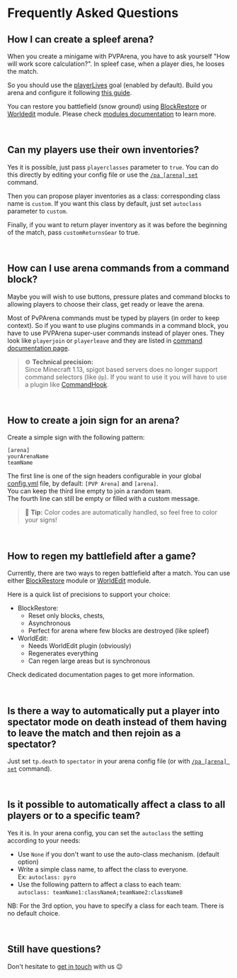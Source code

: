 # Frequently Asked Questions

## How I can create a spleef arena?

When you create a minigame with PVPArena, you have to ask yourself "How will work score calculation?". In spleef case,
when a player dies, he looses the match.

So you should use the [playerLives](goals/playerlives.md) goal (enabled by default). Build you arena and configure it
following [this guide](getting-started.md).

You can restore you battlefield (snow ground) using [BlockRestore](mods/blockrestore.md) or 
[Worldedit](mods/worldedit.md) module. Please check [modules documentation](modules.md) to learn more.

<br>

## Can my players use their own inventories?

Yes it is possible, just pass `playerclasses` parameter to `true`. You can do this directly by editing your config file
or use the [`/pa [arena] set`](commands/set.md) command.

Then you can propose player inventories as a class: corresponding class name is `custom`. If you want this class by
default, just set `autoclass` parameter to `custom`.

Finally, if you want to return player inventory as it was before the beginning of the match, pass `customReturnsGear` to
true.

<br>

## How can I use arena commands from a command block?

Maybe you will wish to use buttons, pressure plates and command blocks to allowing players to choose their class, get
ready or leave the arena.

Most of PvPArena commands must be typed by players (in order to keep context). So if you want to use plugins commands in
a command block, you have to use PVPArena super-user commands instead of player ones. They look like 
`playerjoin` or `playerleave` and they are listed in [command documentation page](commands.md#arena-super-user-commands).

> ⚙ **Technical precision:**  
> Since Minecraft 1.13, spigot based servers does no longer support command selectors (like `@p`). If you want to use it
> you will have to use a plugin like [CommandHook](https://www.spigotmc.org/resources/commandhook.61415/).

<br>

## How to create a join sign for an arena?

Create a simple sign with the following pattern:
```
[arena]
yourArenaName
teamName

```

The first line is one of the sign headers configurable in your global 
[config.yml](./configuration.md#global-config-file) file, by default: `[PVP Arena]` and `[arena]`.  
You can keep the third line empty to join a random team.  
The fourth line can still be empty or filled with a custom message.

> 🚩 **Tip:** Color codes are automatically handled, so feel free to color your signs!

<br>

## How to regen my battlefield after a game?

Currently, there are two ways to regen battlefield after a match. You can use either 
[BlockRestore](mods/blockrestore.md) module or [WorldEdit](mods/worldedit.md) module.

Here is a quick list of precisions to support your choice:
* BlockRestore:
    * Reset only blocks, chests, 
    * Asynchronous
    * Perfect for arena where few blocks are destroyed (like spleef)
* WorldEdit:
    * Needs WorldEdit plugin (obviously)
    * Regenerates everything
    * Can regen large areas but is synchronous

Check dedicated documentation pages to get more information.

<br>

## Is there a way to automatically put a player into spectator mode on death instead of them having to leave the match and then rejoin as a spectator?


Just set `tp.death` to `spectator` in your arena config file (or with [`/pa [arena] set`](commands/set.md) command).

<br>

## Is it possible to automatically affect a class to all players or to a specific team?

Yes it is. In your arena config, you can set the `autoclass` the setting according to your needs:
* Use `None` if you don't want to use the auto-class mechanism. (default option)
* Write a simple class name, to affect the class to everyone.  
  Ex: `autoclass: pyro`
* Use the following pattern to affect a class to each team:  
  `autoclass: teamName1:classNameA;teamName2:classNameB`

NB: For the 3rd option, you have to specify a class for each team. There is no default choice.

<br>

## Still have questions?

Don't hesitate to [get in touch](../readme.md#support) with us 😉
